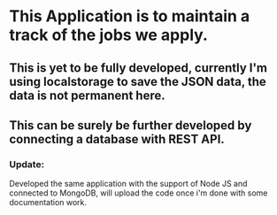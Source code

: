 # This Application is to maintain a track of the jobs we apply. 
## This is yet to be fully developed, currently I'm using localstorage to save the JSON data, the data is not permanent here.
## This can be surely be further developed by connecting a database with REST API.

### Update: 
Developed the same application with the support of Node JS and connected to MongoDB, will upload the code once i'm done with some documentation work. 
